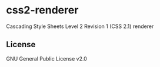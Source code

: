 # css2-renderer
Cascading Style Sheets Level 2 Revision 1 (CSS 2.1) renderer

## License
GNU General Public License v2.0
